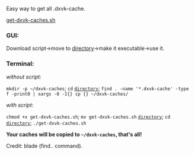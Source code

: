 Easy way to get all .dxvk-cache.

[get-dxvk-caches.sh](https://github.com/begin-theadventure/get-dxvk-caches/releases/download/1.0.2/get-dxvk-caches.sh)

### GUI:

Download script->move to [directory](https://github.com/begin-theadventure/dxvk-caches#directories)->make it executable->use it.

### Terminal:

_without script:_

`mkdir -p ~/dxvk-caches`; `cd` [`directory`](https://github.com/begin-theadventure/dxvk-caches#directories); `find . -name '*.dxvk-cache' -type f -print0 | xargs -0 -I{} cp {} ~/dxvk-caches/`

_with script_:

`chmod +x get-dxvk-caches.sh`; `mv get-dxvk-caches.sh` [`directory`](https://github.com/begin-theadventure/dxvk-caches#directories); `cd` [`directory`](https://github.com/begin-theadventure/dxvk-caches#directories); `./get-dxvk-caches.sh`

**Your caches will be copied to `~/dxvk-caches`, that's all!**

Credit: blade (find.. command).
